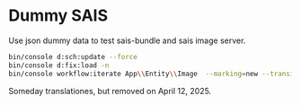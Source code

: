 # Dummy SAIS

Use json dummy data to test sais-bundle and sais image server.

```bash
bin/console d:sch:update --force
bin/console d:fix:load -n
bin/console workflow:iterate App\\Entity\\Image  --marking=new --transition=dispatch -vvv
```

Someday translationes, but removed on April 12, 2025.

